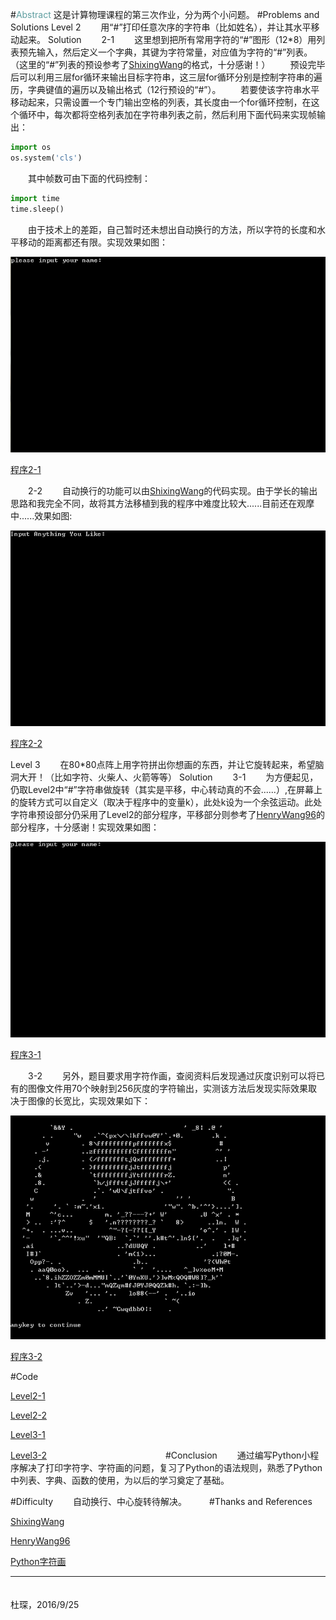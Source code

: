 #<font color=#5F9EA0>Abstract</font>
这是计算物理课程的第三次作业，分为两个小问题。
#Problems and Solutions
Level 2
　　用“#”打印任意次序的字符串（比如姓名），并让其水平移动起来。
Solution
　　2-1
　　这里想到把所有常用字符的“#”图形（12*8）用列表预先输入，然后定义一个字典，其键为字符常量，对应值为字符的“#”列表。（这里的“#”列表的预设参考了[ShixingWang](https://github.com/ShixingWang/computationalphysics_N2013301020050/blob/master/Codes/Exercise2_level3_new.py)的格式，十分感谢！）
　　预设完毕后可以利用三层for循环来输出目标字符串，这三层for循环分别是控制字符串的遍历，字典键值的遍历以及输出格式（12行预设的“#”）。
　　若要使该字符串水平移动起来，只需设置一个专门输出空格的列表，其长度由一个for循环控制，在这个循环中，每次都将空格列表加在字符串列表之前，然后利用下面代码来实现帧输出：
```python
import os
os.system('cls')
```
　　其中帧数可由下面的代码控制：
```python
import time
time.sleep()
```

　　由于技术上的差距，自己暂时还未想出自动换行的方法，所以字符的长度和水平移动的距离都还有限。实现效果如图：

![level_2-1](https://github.com/Cvke/compuational_physics_N2014302580257/blob/master/Exercise_03-All-levels/level_2-1.gif)

[程序2-1](https://github.com/Cvke/compuational_physics_N2014302580257/blob/master/Exercise_03-All-levels/level_2-1.py)

　　2-2
　　自动换行的功能可以由[ShixingWang](https://github.com/ShixingWang/computationalphysics_N2013301020050/blob/master/Codes/Exercise2_level3_new.py)的代码实现。由于学长的输出思路和我完全不同，故将其方法移植到我的程序中难度比较大......目前还在观摩中......效果如图:

![level_2-2](https://github.com/Cvke/compuational_physics_N2014302580257/blob/master/Exercise_03-All-levels/level_2-2.gif)

[程序2-2](https://github.com/Cvke/compuational_physics_N2014302580257/blob/master/Exercise_03-All-levels/level_2-2.py)


Level 3
　　在80*80点阵上用字符拼出你想画的东西，并让它旋转起来，希望脑洞大开！（比如字符、火柴人、火箭等等）
Solution
　　3-1
 　　为方便起见，仍取Level2中“#”字符串做旋转（其实是平移，中心转动真的不会......）,在屏幕上的旋转方式可以自定义（取决于程序中的变量k），此处k设为一个余弦运动。此处字符串预设部分仍采用了Level2的部分程序，平移部分则参考了[HenryWang96](https://github.com/HenryWang96/compuational_physics_N2014301610094/blob/master/TASK-3/name.py)的部分程序，十分感谢！实现效果如图：

![level_3-1](https://github.com/Cvke/compuational_physics_N2014302580257/blob/master/Exercise_03-All-levels/level_3-1.gif)

[程序3-1](https://github.com/Cvke/compuational_physics_N2014302580257/blob/master/Exercise_03-All-levels/level_3-1.py)


　　3-2
　　另外，题目要求用字符作画，查阅资料后发现通过灰度识别可以将已有的图像文件用70个映射到256灰度的字符输出，实测该方法后发现实际效果取决于图像的长宽比，实现效果如下：

![level_3-2](https://github.com/Cvke/compuational_physics_N2014302580257/blob/master/Exercise_03-All-levels/level_3-2.png)

[程序3-2](https://github.com/Cvke/compuational_physics_N2014302580257/blob/master/Exercise_03-All-levels/level_3-2.py)

#Code

[Level2-1](https://github.com/Cvke/compuational_physics_N2014302580257/blob/master/Exercise_03-All-levels/level_2-1.py)

[Level2-2](https://github.com/Cvke/compuational_physics_N2014302580257/blob/master/Exercise_03-All-levels/level_2-2.py)

[Level3-1](https://github.com/Cvke/compuational_physics_N2014302580257/blob/master/Exercise_03-All-levels/level_3-1.py)

[Level3-2](https://github.com/Cvke/compuational_physics_N2014302580257/blob/master/Exercise_03-All-levels/level_3-2.py)
　　　　　　　　　　　　　
#Conclusion
　　通过编写Python小程序解决了打印字符字、字符画的问题，复习了Python的语法规则，熟悉了Python中列表、字典、函数的使用，为以后的学习奠定了基础。

#Difficulty
　　自动换行、中心旋转待解决。
　　
#Thanks and References

[ShixingWang](https://github.com/ShixingWang/computationalphysics_N2013301020050/blob/master/Codes/Exercise2_level3_new.py)

[HenryWang96](https://github.com/HenryWang96/compuational_physics_N2014301610094/blob/master/TASK-3/name.py)

[Python字符画](http://blog.csdn.net/sparroww/article/details/50396840)
               
  ***
　　　　　　　　　　　　　　　　　　　　　　　　　　　　　　　　　　　　　　　　　　　　　　　　　　　　　　　　　杜琛，2016/9/25
